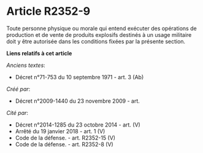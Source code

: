 # Article R2352-9

Toute personne physique ou morale qui entend exécuter des opérations de production et de vente de produits explosifs destinés
à un usage militaire doit y être autorisée dans les conditions fixées par la présente section.

**Liens relatifs à cet article**

_Anciens textes_:

  - Décret n°71-753 du 10 septembre 1971 - art. 3 (Ab)

_Créé par_:

  - Décret n°2009-1440 du 23 novembre 2009 - art.

_Cité par_:

  - Décret n°2014-1285 du 23 octobre 2014 - art. (V)
  - Arrêté du 19 janvier 2018 - art. 1 (V)
  - Code de la défense. - art. R2352-15 (V)
  - Code de la défense. - art. R2352-8 (V)
